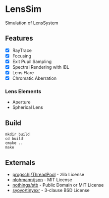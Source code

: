 # LensSim

Simulation of LensSystem

## Features

- [x] RayTrace
- [x] Focusing
- [x] Exit Pupil Sampling
- [x] Spectral Rendering with IBL
- [x] Lens Flare
- [x] Chromatic Aberration

### Lens Elements

* Aperture
* Spherical Lens

## Build

```
mkdir build
cd build
cmake ..
make
```

## Externals

* [progschj/ThreadPool](https://github.com/progschj/ThreadPool) - zlib License
* [nlohmann/json](https://github.com/nlohmann/json) - MIT License
* [nothings/stb](https://github.com/nothings/stb) - Public Domain or MIT License 
* [syoyo/tinyexr](https://github.com/syoyo/tinyexr) - 3-clause BSD License
